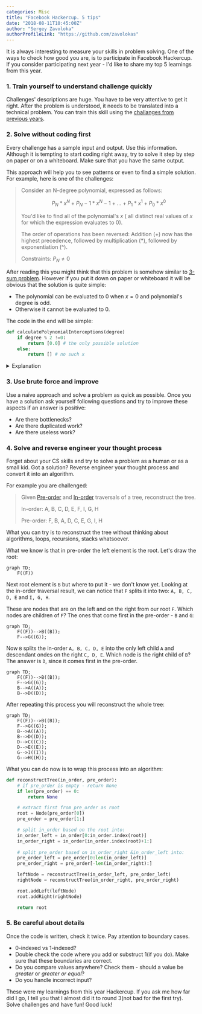 ```yaml
---
categories: Misc
title: "Facebook Hackercup. 5 tips"
date: "2018-08-11T10:45:00Z"
author: "Sergey Zavoloka"
authorProfileLink: "https://github.com/zavolokas"
---
```


It is always interesting to measure your skills in problem solving. One of the ways to check how good you are, is to participate in Facebook Hackercup. If you consider participating next year - I'd like to share my top 5 learnings from this year.

### 1. Train yourself to understand challenge quickly 
Challenges' descriptions are huge. You have to be very attentive to get it right. After the problem is understood, it needs to be translated into a technical problem. You can train this skill using the [challanges from previous years](https://www.facebook.com/hackercup/past_rounds/1825579961046099/).

### 2. Solve without coding first
Every challenge has a sample input and output. Use this information. Although it is tempting to start coding right away, try to solve it step by step on paper or on a whiteboard. Make sure that you have the same output. 

This approach will help you to see patterns or even to find a simple solution. For example, here is one of the challenges:

>Consider an N-degree polynomial, expressed as follows:
>
>$$P_N * x^N + P_N-1 * x^N-1 + ... + P_1 * x^1 + P_0 * x^0$$
>
>You'd like to find all of the polynomial's $x$ ( 
>all distinct real values of $x$ for which the expression evaluates to $0$).
>
>The order of operations has been reversed: Addition ($+$) now has 
>the highest precedence, followed by multiplication ($*$), followed by exponentiation (^). 
>
>Constraints: $P_N ≠ 0$

After reading this you might think that this problem is somehow similar to [3-sum problem](https://en.wikipedia.org/wiki/3SUM). However if you put it down on paper or whiteboard it will be obvious that the solution is quite simple:
- The polynomial can be evaluated to $0$ when $x = 0$ and polynomial's degree is odd.
- Otherwise it cannot be evaluated to $0$.

The code in the end will be simple:

```python
def calculatePolynomialInterceptions(degree)
    if degree % 2 !=0:
        return [0.0] # the only possible solution
    else:
        return [] # no such x
```

<details><summary>Explanation</summary>
<p>

It might take some time to realise how a polynomial would look like after applying new operations order. Let's start with $N=3$ and write the polynomial down:


$P_3 * x$ ^ $3 + P_2 * x$ ^ $2 + P_1 * x$ ^ $1 + P_0 * x$ ^ 0

According to the order of operations it should look as following:

$(P_3 * x)$ ^ $((3 + P_2) * x)$ ^ $((2 + P_1) * x)$ ^ $((1 + P_0) * x)$ ^ $0$

From that we can see that we have $(P_3 * x)$ as a base and the rest as an exponent. We will refer to the exponent as $a$:

$a = ((3 + P_2) * x)$ ^ $((2 + P_1) * x)$ ^ $((1 + P_0) * x)$ ^ $0$

and will get the expression:

$$P_3 * x ^ a = 0$$ 

Since $P_3 ≠ 0$ according to the problem description, the polynomial can be evaluated to $0$ only and only when $x = 0$ and $a ≠ 0$. 

We have found the $x$ and the only thing we need to do is to make sure that $a ≠ 0$, otherwise $P_3 * 0^0 = P_3$. 

Let's take a look at $a$. Since $x = 0$, we will get:

$a = ((3 + P_2) * 0)$ ^ $((2 + P_1) * 0)$ ^ $((1 + P_0) * 0)$ ^ $0$

$a = 0$ ^ $0$ ^ $0$ ^ $0$

$a = 1$

The answer is that the *3rd-degree* polynomial does evaluate to $0$ only and only when $x = 0$. However if it would be *2nd-degree* polynomial, it does not evaluate to $0$ for any real value $x$:

$a = 0$ ^ $0$ ^ $0$

$a = 0$

$P_2 * x^0 = P_2 * 1 = P_2 (≠ 0)$

It turns out that the final solution of this problem is quite easy - we just need to check whether the polynomial degree is odd, and if it is so then it can be evaluated to $0$ when $x = 0$.

</p>
</details>

### 3. Use brute force and improve
Use a naive approach and solve a problem as quick as possible. Once you have a solution ask yourself following questions and try to improve these aspects if an answer is positive:
- Are there bottlenecks?
- Are there duplicated work? 
- Are there useless work?

### 4. Solve and reverse engineer your thought process
Forget about your CS skills and try to solve a problem as a human or as a small kid. Got a solution? Reverse engineer your thought process and convert it into an algorithm.

For example you are challenged:
> Given [Pre-order](https://en.wikipedia.org/wiki/Tree_traversal#Pre-order_(NLR)) and [In-order](https://en.wikipedia.org/wiki/Tree_traversal#In-order_(LNR)) traversals of a tree, reconstruct the tree.
>
> In-order: A, B, C, D, E, F, I, G, H
>
> Pre-order: F, B, A, D, C, E, G, I, H

What you can try is to reconstruct the tree without thinking about algorithms, loops, recursions, stacks whatsoever.

What we know is that in pre-order the left element is the root. Let's draw the root:

```mermaid
graph TD;
    F((F))
```

Next root element is `B` but where to put it - we don't know yet. Looking at the in-order traversal result, we can notice that `F` splits it into two: `A, B, C, D, E` and `I, G, H`.

These are nodes that are on the left and on the right from our root `F`. Which nodes are children of `F`? The ones that come first in the pre-order - `B` and `G`:

```mermaid
graph TD;
    F((F))-->B((B));
    F-->G((G));
```

Now `B` splits the in-order `A, B, C, D, E` into the only left child `A` and descendant ondes on the right `C, D, E`. Which node is the right child of `B`? The answer is `D`, since it comes first in the pre-order.

```mermaid
graph TD;
    F((F))-->B((B));
    F-->G((G));
    B-->A((A));
    B-->D((D));
```
After repeating this process you will reconstruct the whole tree:

```mermaid
graph TD;
    F((F))-->B((B));
    F-->G((G));
    B-->A((A));
    B-->D((D));
    D-->C((C));
    D-->E((E));
    G-->I((I));
    G-->H((H));
```

What you can do now is to wrap this process into an algorithm: 

```python
def reconstructTree(in_order, pre_order):
    # if pre_order is empty - return None
    if len(pre_order) == 0:
        return None

    # extract first from pre_order as root
    root = Node(pre_order[0])
    pre_order = pre_order[1:]

    # split in_order based on the root into:
    in_order_left = in_order[0:in_order.index(root)]
    in_order_right = in_order[in_order.index(root)+1:]
    
    # split pre_order based on in_order_right &in_order_left into:
    pre_order_left = pre_order[0:len(in_order_left)]
    pre_order_right = pre_order[-len(in_order_right):]

    leftNode = reconstructTree(in_order_left, pre_order_left)
    rightNode = reconstructTree(in_order_right, pre_order_right)

    root.addLeft(leftNode)
    root.addRight(rightNode)

    return root

```


### 5. Be careful about details
Once the code is written, check it twice. Pay attention to boundary cases. 
- 0-indexed vs 1-indexed? 
- Double check the code where you add or substruct 1(if you do). Make sure that these boundaries are correct.
- Do you compare values anywhere? Check them - should a value be *greater* or *greater or equal*?
- Do you handle incorrect input?

These were my learnings from this year Hackercup. If you ask me how far did I go, I tell you that I almost did it to round 3(not bad for the first try). Solve challenges and have fun! Good luck!
